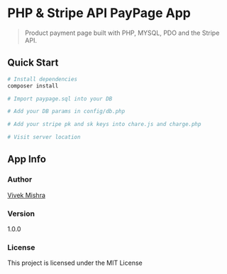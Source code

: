 # PHP & Stripe API PayPage App

> Product payment page built with PHP, MYSQL, PDO and the Stripe API.

## Quick Start

```bash
# Install dependencies
composer install

# Import paypage.sql into your DB

# Add your DB params in config/db.php

# Add your stripe pk and sk keys into chare.js and charge.php

# Visit server location
```

## App Info

### Author

[Vivek Mishra](https://www.vivek.netlify.com)

### Version

1.0.0

### License

This project is licensed under the MIT License

